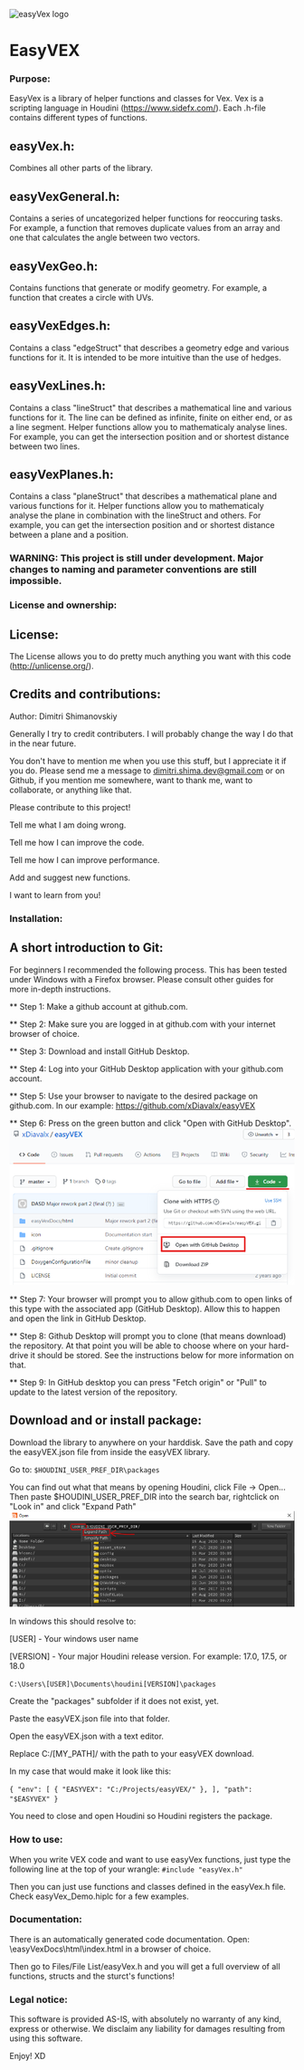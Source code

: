 ![easyVex logo](https://github.com/xDiavalx/easyVEX/blob/master/icon/easyVex1.0%20128.png)

EasyVEX
======

### Purpose:
EasyVex is a library of helper functions and classes for Vex. Vex is a scripting language in Houdini (https://www.sidefx.com/).
Each .h-file contains different types of functions.
## easyVex.h:
Combines all other parts of the library.
## easyVexGeneral.h:
Contains a series of uncategorized helper functions for reoccuring tasks. For example, a function that removes duplicate values from an array and one that calculates the angle between two vectors.
## easyVexGeo.h:
Contains functions that generate or modify geometry. For example, a function that creates a circle with UVs.
## easyVexEdges.h:
Contains a class "edgeStruct" that describes a geometry edge and various functions for it. It is intended to be more intuitive than the use of hedges.
## easyVexLines.h:
Contains a class "lineStruct" that describes a mathematical line and various functions for it. The line can be defined as infinite, finite on either end, or as a line segment. Helper functions allow you to mathematicaly analyse lines. For example, you can get the intersection position and or shortest distance between two lines.
## easyVexPlanes.h:
Contains a class "planeStruct" that describes a mathematical plane and various functions for it. Helper functions allow you to mathematicaly analyse the plane in combination with the lineStruct and others. For example, you can get the intersection position and or shortest distance between a plane and a position.

### WARNING: This project is still under development. Major changes to naming and parameter conventions are still impossible.

### License and ownership:
## License:
The License allows you to do pretty much anything you want with this code (http://unlicense.org/). 

## Credits and contributions:
Author: Dimitri Shimanovskiy

Generally I try to credit contributers. I will probably change the way I do that in the near future.

You don't have to mention me when you use this stuff, but I appreciate it if you do. Please send me a message to dimitri.shima.dev@gmail.com or on Github, if you mention me somewhere, want to thank me, want to collaborate, or anything like that.

Please contribute to this project!

Tell me what I am doing wrong.

Tell me how I can improve the code.

Tell me how I can improve performance.

Add and suggest new functions.

I want to learn from you!

### Installation:

## A short introduction to Git:
For beginners I recommended the following process. This has been tested under Windows with a Firefox browser. Please consult other guides for more in-depth instructions.

** Step 1: Make a github account at github.com.

** Step 2: Make sure you are logged in at github.com with your internet browser of choice.

** Step 3: Download and install GitHub Desktop.

** Step 4: Log into your GitHub Desktop application with your github.com account.

** Step 5: Use your browser to navigate to the desired package on github.com. In our example: 
https://github.com/xDiavalx/easyVEX

** Step 6: Press on the green button and click "Open with GitHub Desktop".
![tutorial github button](https://github.com/xDiavalx/easyVEX/blob/master/Tutorial/Install/Github_green_button.png)

** Step 7: Your browser will prompt you to allow github.com to open links of this type with the associated app (GitHub Desktop). Allow this to happen and open the link in GitHub Desktop.

** Step 8: Github Desktop will prompt you to clone (that means download) the repository. At that point you will be able to choose where on your hard-drive it should be stored. See the instructions below for more information on that.

** Step 9: In GitHub desktop you can press "Fetch origin" or "Pull" to update to the latest version of the repository.

## Download and or install package:
Download the library to anywhere on your harddisk.
Save the path and copy the easyVEX.json file from inside the easyVEX library. 

Go to:
`$HOUDINI_USER_PREF_DIR\packages` 

You can find out what that means by opening Houdini, click File -> Open...
Then paste $HOUDINI_USER_PREF_DIR into the search bar, rightclick on "Look in" and click "Expand Path"
![tutorial expand path](https://github.com/xDiavalx/easyVEX/blob/master/Tutorial/Install/expand_path.png)

In windows this should resolve to:

[USER] - Your windows user name

[VERSION] - Your major Houdini release version. For example: 17.0, 17.5, or 18.0

`C:\Users\[USER]\Documents\houdini[VERSION]\packages`

Create the "packages" subfolder if it does not exist, yet.

Paste the easyVEX.json file into that folder. 

Open the easyVEX.json with a text editor.

Replace C:/[MY_PATH]/ with the path to your easyVEX download.

In my case that would make it look like this:

` {
	"env": [
		{
			"EASYVEX": "C:/Projects/easyVEX/"
		},
	],
	"path": "$EASYVEX"
} `

You need to close and open Houdini so Houdini registers the package.

### How to use:
When you write VEX code and want to use easyVex functions, just type the following line at the top of your wrangle: 
`#include "easyVex.h"`

Then you can just use functions and classes defined in the easyVex.h file.
Check easyVex_Demo.hiplc for a few examples.

### Documentation:
There is an automatically generated code documentation.
Open:
\easyVexDocs\html\index.html
in a browser of choice.

Then go to Files/File List/easyVex.h and you will get a full overview of all functions, structs and the sturct's functions!

### Legal notice:
This software is provided AS-IS, with absolutely no warranty of any kind, express or otherwise. We disclaim any liability for damages resulting from using this software.

Enjoy! XD

